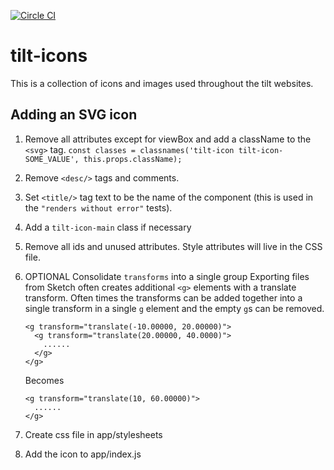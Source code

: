 [![Circle CI](https://circleci.com/gh/Crowdtilt/tilt-images.svg?style=svg)](https://circleci.com/gh/Crowdtilt/tilt-images)

# tilt-icons

This is a collection of icons and images used throughout the tilt websites.


## Adding an SVG icon

1. Remove all attributes except for viewBox and add a className to the `<svg>` tag.
    `const classes = classnames('tilt-icon tilt-icon-SOME_VALUE', this.props.className);`

2. Remove `<desc/>` tags and comments.
3. Set `<title/>` tag text to be the name of the component (this is used in the `"renders without error"` tests).
4. Add a `tilt-icon-main` class if necessary
5. Remove all ids and unused attributes. Style attributes will live in the CSS file.
6. OPTIONAL Consolidate `transforms` into a single group
    Exporting files from Sketch often creates additional `<g>` elements with a translate transform. Often times the transforms can be added together into a single transform in a single `g` element and the empty `g`s can be removed.
    
    ```
    <g transform="translate(-10.00000, 20.00000)">
      <g transform="translate(20.00000, 40.0000)">
        ......
      </g>
    </g>
    ``` 

    Becomes

    ```
    <g transform="translate(10, 60.00000)">
      ......
    </g>
    ```

7. Create css file in app/stylesheets
8. Add the icon to app/index.js
